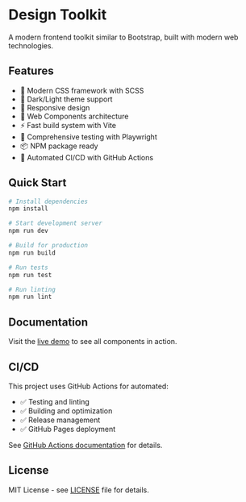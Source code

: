 # Design Toolkit

A modern frontend toolkit similar to Bootstrap, built with modern web technologies.

## Features

- 🎨 Modern CSS framework with SCSS
- 🌙 Dark/Light theme support
- 📱 Responsive design
- 🧩 Web Components architecture
- ⚡ Fast build system with Vite
- 🧪 Comprehensive testing with Playwright
- 📦 NPM package ready
- 🚀 Automated CI/CD with GitHub Actions

## Quick Start

```bash
# Install dependencies
npm install

# Start development server
npm run dev

# Build for production
npm run build

# Run tests
npm run test

# Run linting
npm run lint
```

## Documentation

Visit the [live demo](https://tivins.github.io/design) to see all components in action.

## CI/CD

This project uses GitHub Actions for automated:
- ✅ Testing and linting
- ✅ Building and optimization
- ✅ Release management
- ✅ GitHub Pages deployment

See [GitHub Actions documentation](docs/GITHUB_ACTIONS.md) for details.

## License

MIT License - see [LICENSE](LICENSE) file for details.